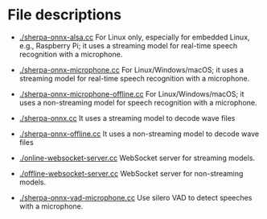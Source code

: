 # File descriptions

- [./sherpa-onnx-alsa.cc](sherpa-onnx-alsa.cc) For Linux only, especially for
  embedded Linux, e.g., Raspberry Pi; it uses a streaming model for real-time
  speech recognition with a microphone.

- [./sherpa-onnx-microphone.cc](sherpa-onnx-microphone.cc)
  For Linux/Windows/macOS; it uses a streaming model for real-time speech
  recognition with a microphone.

- [./sherpa-onnx-microphone-offline.cc](sherpa-onnx-microphone-offline.cc)
  For Linux/Windows/macOS; it uses a non-streaming model for speech
  recognition with a microphone.

- [./sherpa-onnx.cc](sherpa-onnx.cc)
  It uses a streaming model to decode wave files

- [./sherpa-onnx-offline.cc](sherpa-onnx-offline.cc)
  It uses a non-streaming model to decode wave files

- [./online-websocket-server.cc](online-websocket-server.cc)
  WebSocket server for streaming models.

- [./offline-websocket-server.cc](offline-websocket-server.cc)
  WebSocket server for non-streaming models.

- [./sherpa-onnx-vad-microphone.cc](sherpa-onnx-vad-microphone.cc)
  Use silero VAD to detect speeches with a microphone.

